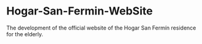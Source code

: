 # Hogar-San-Fermin-WebSite
The development of the official website of the Hogar San Fermín residence for the elderly.
